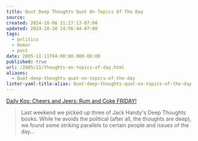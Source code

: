 ```yaml
---
title: Quot Deep Thoughts Quot On Topics Of The Day
source: 
created: 2024-10-06 21:27:13-07:00
updated: 2024-10-10 14:56:44-07:00
tags:
  - politics
  - Humor
  - post
date: 2005-11-11T04:08:00.000-08:00
published: true
url: /2005/11/thoughts-on-topics-of-day.html
aliases:
  - Quot-deep-thoughts-quot-on-topics-of-the-day
linter-yaml-title-alias: Quot-deep-thoughts-quot-on-topics-of-the-day
---
```



[Daily Kos: Cheers and Jeers: Rum and Coke FRIDAY!](https://www.dailykos.com/storyonly/2005/11/11/93524/305 "Daily Kos: Cheers and Jeers: Rum and Coke FRIDAY!")  
  

>   
> Last weekend we picked up three of Jack Handy's Deep Thoughts books. While he avoids the political (after all, the thoughts are deep), we found some striking parallels to certain people and issues of the day...